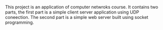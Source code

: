 This project is an application of computer netwroks course. It contains two parts, the first part is a simple client server application using UDP coneection. The second part is a simple web server built using socket programming.
